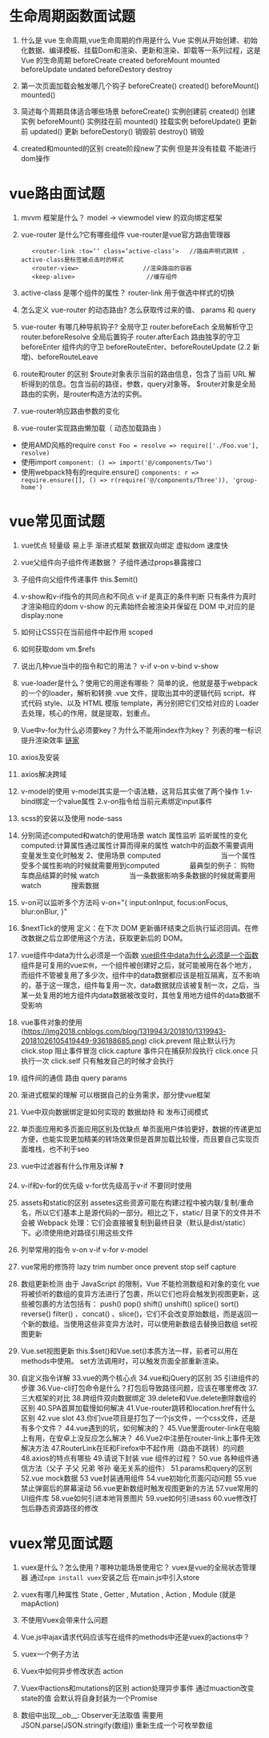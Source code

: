 # 生命周期函数面试题

1. 什么是 vue 生命周期,vue生命周期的作用是什么
    Vue 实例从开始创建、初始化数据、编译模板、挂载Dom和渲染、更新和渲染、卸载等一系列过程，这是 Vue 的生命周期
    beforeCreate
    created
    beforeMount
    mounted
    beforeUpdate
    undated
    beforeDestory
    destroy

2. 第一次页面加载会触发哪几个钩子
    beforeCreate() created() beforeMount() mounted() 

3. 简述每个周期具体适合哪些场景
    beforeCreate() 实例创建前
    created() 创建实例
    beforeMount() 实例挂在前
    mounted() 挂载实例
    beforeUpdate() 更新前
    updated()   更新
    beforeDestory() 销毁前
    destroy() 销毁

4. created和mounted的区别
    create阶段new了实例 但是并没有挂载 不能进行dom操作

# vue路由面试题

1. mvvm 框架是什么？
model -> viewmodel  view 的双向绑定框架

2. vue-router 是什么?它有哪些组件
 vue-router是vue官方路由管理器
     ```
        <router-link :to=‘‘ class=‘active-class‘>   //路由声明式跳转 ，active-class是标签被点击时的样式
        <router-view>                  //渲染路由的容器
        <keep-alive>                    //缓存组件
    ```
3. active-class 是哪个组件的属性？
    router-link 用于做选中样式的切换
    
4. 怎么定义 vue-router 的动态路由? 怎么获取传过来的值、
    params 和 query 

5. vue-router 有哪几种导航钩子?
    全局守卫 router.beforeEach
    全局解析守卫 router.beforeResolve
    全局后置钩子 router.afterEach
    路由独享的守卫 beforeEnter
    组件内的守卫 beforeRouteEnter、beforeRouteUpdate (2.2 新增)、beforeRouteLeave

6. route和router 的区别
    $route对象表示当前的路由信息，包含了当前 URL 解析得到的信息。包含当前的路径，参数，query对象等。
    $router对象是全局路由的实例，是router构造方法的实例。

7. vue-router响应路由参数的变化

8. vue-router实现路由懒加载（ 动态加载路由 ）
- 使用AMD风格的require `const Foo = resolve => require(['./Foo.vue'], resolve)`
- 使用import `component: () => import('@/components/Two')`
- 使用webpack特有的require.ensure() `components: r => require.ensure([], () => r(require('@/components/Three')), 'group-home')`

# vue常见面试题

1. vue优点
轻量级 易上手 渐进式框架 数据双向绑定 虚拟dom 速度快

2. vue父组件向子组件传递数据？
子组件通过props暴露接口

3. 子组件向父组件传递事件
this.$emit()

4. v-show和v-if指令的共同点和不同点
v-if 是真正的条件判断 只有条件为真时 才渲染相应的dom
v-show 的元素始终会被渲染并保留在 DOM 中,对应的是display:none

5. 如何让CSS只在当前组件中起作用
scoped

6. 如何获取dom
vm.$refs

7. 说出几种vue当中的指令和它的用法？
v-if v-on v-bind v-show

8. vue-loader是什么？使用它的用途有哪些？
  简单的说，他就是基于webpack的一个的loader，解析和转换 .vue 文件，提取出其中的逻辑代码 script、样式代码 style、以及 HTML 模版 template，再分别把它们交给对应的 Loader 去处理，核心的作用，就是提取，划重点。

9. Vue中v-for为什么必须要key？为什么不能用index作为key？
列表的唯一标识 提升渲染效率
[链家](https://blog.csdn.net/lixinyi0622/article/details/107713977)

10. axios及安装

11. axios解决跨域

12. v-model的使用
    v-model其实是一个语法糖，这背后其实做了两个操作
    1.v-bind绑定一个value属性 2.v-on指令给当前元素绑定input事件

13. scss的安装以及使用
node-sass

14. 分别简述computed和watch的使用场景
    watch  属性监听 监听属性的变化
    computed:计算属性通过属性计算而得来的属性
    watch中的函数不需要调用 变量发生变化时触发
    2、使用场景
    computed 　　　　
　　　　当一个属性受多个属性影响的时候就需要用到computed
　　　　最典型的例子： 购物车商品结算的时候
    watch
　　　　当一条数据影响多条数据的时候就需要用watch
　　　　搜索数据

15. v-on可以监听多个方法吗
 v-on="{
     input:onInput,
     focus:onFocus,
     blur:onBlur,
     }"

16. $nextTick的使用
定义：在下次 DOM 更新循环结束之后执行延迟回调。在修改数据之后立即使用这个方法，获取更新后的 DOM。

17. vue组件中data为什么必须是一个函数
[vue组件中data为什么必须是一个函数](https://zhuanlan.zhihu.com/p/100859260)
组件是可复用的vue`实例`，一个组件被创建好之后，就可能被用在各个地方，而组件不管被复用了多少次，组件中的data数据都应该是相互隔离，互不影响的，基于这一理念，组件每复用一次，data数据就应该被复制一次，之后，当某一处复用的地方组件内data数据被改变时，其他复用地方组件的data数据不受影响

18. vue事件对象的使用 (https://img2018.cnblogs.com/blog/1319943/201810/1319943-20181026105419449-936188685.png)
click.prevent 阻止默认行为
click.stop 阻止事件冒泡
click.capture 事件只在捕获阶段执行
click.once 只执行一次
click.self 只有触发自己的时候才会执行

19. 组件间的通信
     路由 query params 

20. 渐进式框架的理解
    可以根据自己的业务需求，部分使vue框架

21. Vue中双向数据绑定是如何实现的
    数据劫持 和 发布订阅模式

22. 单页面应用和多页面应用区别及优缺点
    单页面用户体验更好，数据的传递更加方便，也能实现更加精美的转场效果但是首屏加载比较慢，而且要自己实现页面堆栈，也不利于seo

23. vue中过滤器有什么作用及详解 ❓

24. v-if和v-for的优先级
    v-for优先级高于v-if 不要同时使用

25. assets和static的区别
    assetes这些资源可能在构建过程中被内联/复制/重命名，所以它们基本上是源代码的一部分。相比之下，static/ 目录下的文件并不会被 Webpack 处理：它们会直接被复制到最终目录（默认是dist/static）下。必须使用绝对路径引用这些文件

26. 列举常用的指令
v-on v-if v-for v-model 

27. vue常用的修饰符
    lazy trim number once prevent stop self capture

29. 数组更新检测
    由于 JavaScript 的限制，Vue 不能检测数组和对象的变化
    vue将被侦听的数组的变异方法进行了包裹，所以它们也将会触发到视图更新，这些被包裹的方法包括有：
    push() pop() shift() unshift() splice() sort() reverse()
     filter() 、concat() 、slice()，它们不会改变原始数组，而是返回一个新的数组。当使用这些非变异方法时，可以使用新数组去替换旧数组
     set视图更新

30. Vue.set视图更新
this.$set()和Vue.set()本质方法一样，前者可以用在methods中使用。
set方法调用时，可以触发页面全部重新渲染。

31. 自定义指令详解
33.vue的两个核心点
34.vue和jQuery的区别
35 引进组件的步骤
36.Vue-cli打包命令是什么？打包后导致路径问题，应该在哪里修改
37.三大框架的对比
38.跨组件双向数据绑定
39.delete和Vue.delete删除数组的区别
40.SPA首屏加载慢如何解决
41.Vue-router跳转和location.href有什么区别
42.vue slot
43.你们vue项目是打包了一个js文件，一个css文件，还是有多个文件？
44.vue遇到的坑，如何解决的？
45.Vue里面router-link在电脑上有用，在安卓上没反应怎么解决？
46.Vue2中注册在router-link上事件无效解决方法
47.RouterLink在IE和Firefox中不起作用（路由不跳转）的问题
48.axios的特点有哪些
49.请说下封装 vue 组件的过程？
50.vue 各种组件通信方法（父子 子父 兄弟 爷孙 毫无关系的组件）
51.params和query的区别
52.vue mock数据
53 vue封装通用组件
54.vue初始化页面闪动问题
55.vue禁止弹窗后的屏幕滚动
56.vue更新数组时触发视图更新的方法
57.vue常用的UI组件库
58.vue如何引进本地背景图片
59.vue如何引进sass
60.vue修改打包后静态资源路径的修改

# vuex常见面试题
1. vuex是什么？怎么使用？哪种功能场景使用它？
vuex是vue的全局状态管理器 通过`npm install vuex`安装之后 在main.js中引入store

2. vuex有哪几种属性
State , Getter , Mutation , Action , Module (就是mapAction)

3. 不使用Vuex会带来什么问题

4. Vue.js中ajax请求代码应该写在组件的methods中还是vuex的actions中？

5. vuex一个例子方法

6. Vuex中如何异步修改状态
action

7. Vuex中actions和mutations的区别
action处理异步事件 通过muaction改变state的值 会默认将自身封装为一个Promise

8. 数组中出现__ob__: Observer无法取值
需要用JSON.parse(JSON.stringify(数组))
重新生成一个可枚举数组